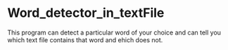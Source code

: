 # Word_detector_in_textFile

This program can detect a particular word of your choice and can tell you which text file contains that word and ehich does not.
